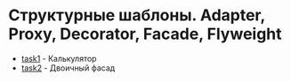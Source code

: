 # Структурные шаблоны. Adapter, Proxy, Decorator, Facade, Flyweight

- [task1](./task1) - Калькулятор
- [task2](./task2) - Двоичный фасад
